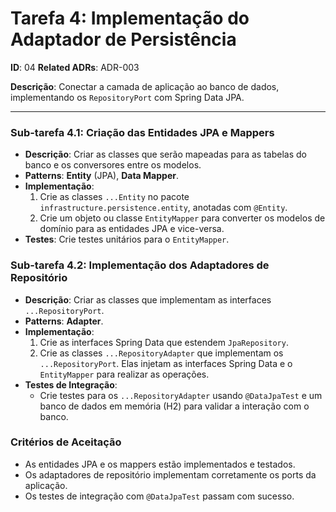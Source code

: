 # Tarefa 4: Implementação do Adaptador de Persistência

**ID**: 04
**Related ADRs**: ADR-003

**Descrição**: Conectar a camada de aplicação ao banco de dados, implementando os `RepositoryPort` com Spring Data JPA.

---

### Sub-tarefa 4.1: Criação das Entidades JPA e Mappers

*   **Descrição**: Criar as classes que serão mapeadas para as tabelas do banco e os conversores entre os modelos.
*   **Patterns**: **Entity** (JPA), **Data Mapper**.
*   **Implementação**:
    1.  Crie as classes `...Entity` no pacote `infrastructure.persistence.entity`, anotadas com `@Entity`.
    2.  Crie um objeto ou classe `EntityMapper` para converter os modelos de domínio para as entidades JPA e vice-versa.
*   **Testes**: Crie testes unitários para o `EntityMapper`.

### Sub-tarefa 4.2: Implementação dos Adaptadores de Repositório

*   **Descrição**: Criar as classes que implementam as interfaces `...RepositoryPort`.
*   **Patterns**: **Adapter**.
*   **Implementação**:
    1.  Crie as interfaces Spring Data que estendem `JpaRepository`.
    2.  Crie as classes `...RepositoryAdapter` que implementam os `...RepositoryPort`. Elas injetam as interfaces Spring Data e o `EntityMapper` para realizar as operações.
*   **Testes de Integração**:
    *   Crie testes para os `...RepositoryAdapter` usando `@DataJpaTest` e um banco de dados em memória (H2) para validar a interação com o banco.

### Critérios de Aceitação
*   As entidades JPA e os mappers estão implementados e testados.
*   Os adaptadores de repositório implementam corretamente os ports da aplicação.
*   Os testes de integração com `@DataJpaTest` passam com sucesso.